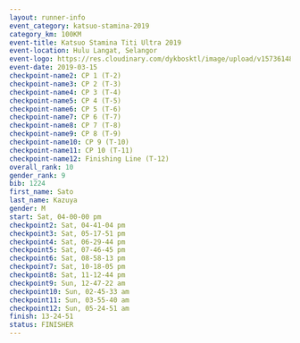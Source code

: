 ```yaml
--- 
layout: runner-info 
event_category: katsuo-stamina-2019 
category_km: 100KM 
event-title: Katsuo Stamina Titi Ultra 2019 
event-location: Hulu Langat, Selangor 
event-logo: https://res.cloudinary.com/dykbosktl/image/upload/v1573614825/Logo/Logo_p7ft6n.png 
event-date: 2019-03-15 
checkpoint-name2: CP 1 (T-2) 
checkpoint-name3: CP 2 (T-3) 
checkpoint-name4: CP 3 (T-4) 
checkpoint-name5: CP 4 (T-5) 
checkpoint-name6: CP 5 (T-6) 
checkpoint-name7: CP 6 (T-7) 
checkpoint-name8: CP 7 (T-8) 
checkpoint-name9: CP 8 (T-9) 
checkpoint-name10: CP 9 (T-10) 
checkpoint-name11: CP 10 (T-11) 
checkpoint-name12: Finishing Line (T-12) 
overall_rank: 10
gender_rank: 9
bib: 1224
first_name: Sato
last_name: Kazuya
gender: M
start: Sat, 04-00-00 pm
checkpoint2: Sat, 04-41-04 pm
checkpoint3: Sat, 05-17-51 pm
checkpoint4: Sat, 06-29-44 pm
checkpoint5: Sat, 07-46-45 pm
checkpoint6: Sat, 08-58-13 pm
checkpoint7: Sat, 10-18-05 pm
checkpoint8: Sat, 11-12-44 pm
checkpoint9: Sun, 12-47-22 am
checkpoint10: Sun, 02-45-33 am
checkpoint11: Sun, 03-55-40 am
checkpoint12: Sun, 05-24-51 am
finish: 13-24-51
status: FINISHER
--- 
```

